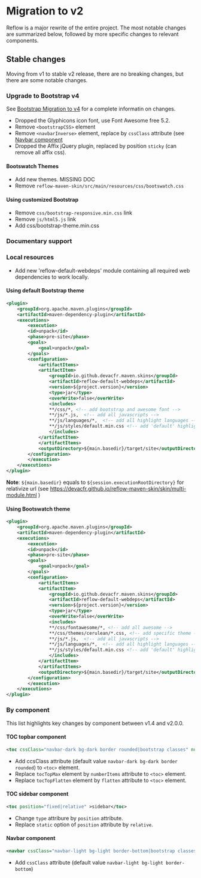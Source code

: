 # Migration to v2

Reflow is a major rewrite of the entire project. The most notable changes are summarized below, followed by more specific changes to relevant components.

## Stable changes

Moving from v1 to stable v2 release, there are no breaking changes, but there are some notable changes.

### Upgrade to Bootstrap v4

See [Bootstrap Migration to v4][bootstrap-migration] for a complete informatin on changes.

- Dropped the Glyphicons icon font, use Font Awesome free 5.2.
- Remove `<bootstrapCSS>` element
- Remove `<navbarInverse>` element, replace by `cssClass` attribute (see [Navbar component](#migration_toc_navbar_component)
- Dropped the Affix jQuery plugin, replaced by position `sticky` (can remove all affix css).

#### Bootswatch Themes

- Add new themes. <span class="badge badge-secondary">MISSING DOC</span>
- Remove `reflow-maven-skin/src/main/resources/css/bootswatch.css`

#### Using customized Bootstrap

- Remove `css/bootstrap-responsive.min.css` link
- Remove `js/html5.js` link
- Add css/bootstrap-theme.min.css

### Documentary support

### Local resources

- Add new 'reflow-default-webdeps' module containing all required web dependencies to work locally.

#### Using default Bootstrap theme

```xml
<plugin>
    <groupId>org.apache.maven.plugins</groupId>
    <artifactId>maven-dependency-plugin</artifactId>
    <executions>
        <execution>
        <id>unpack</id>
        <phase>pre-site</phase>
        <goals>
            <goal>unpack</goal>
        </goals>
        <configuration>
            <artifactItems>
            <artifactItem>
                <groupId>io.github.devacfr.maven.skins</groupId>
                <artifactId>reflow-default-webdeps</artifactId>
                <version>${project.version}</version>
                <type>jar</type>
                <overWrite>false</overWrite>
                <includes>
                **/css/*, <!-- add bootstrap and awesome font -->
                **/js/*.js,  <!-- add all javascripts -->
                **/js/languages/*,  <!-- add all highlight languages -->
                **/js/styles/default.min.css <!-- add 'default' highlight style -->
                </includes>
            </artifactItem>
            </artifactItems>
            <outputDirectory>${main.basedir}/target/site</outputDirectory>
        </configuration>
        </execution>
    </executions>
</plugin>
```

**Note**: `${main.basedir}` equals to `${session.executionRootDirectory}` for relativize url (see https://devacfr.github.io/reflow-maven-skin/skin/multi-module.html )

#### Using Bootswatch theme

```xml
<plugin>
    <groupId>org.apache.maven.plugins</groupId>
    <artifactId>maven-dependency-plugin</artifactId>
    <executions>
        <execution>
        <id>unpack</id>
        <phase>pre-site</phase>
        <goals>
            <goal>unpack</goal>
        </goals>
        <configuration>
            <artifactItems>
            <artifactItem>
                <groupId>io.github.devacfr.maven.skins</groupId>
                <artifactId>reflow-default-webdeps</artifactId>
                <version>${project.version}</version>
                <type>jar</type>
                <overWrite>false</overWrite>
                <includes>
                **/css/fontawesome/*, <!-- add all awesome -->
                **/css/themes/cerulean/*.css, <!-- add specific theme -->
                **/js/*.js,  <!-- add all javascripts -->
                **/js/languages/*,  <!-- add all highlight languages -->
                **/js/styles/default.min.css <!-- add 'default' highlight style -->
                </includes>
            </artifactItem>
            </artifactItems>
            <outputDirectory>${main.basedir}/target/site</outputDirectory>
        </configuration>
        </execution>
    </executions>
</plugin>
```


### By component

This list highlights key changes by component between v1.4 and v2.0.0.

#### TOC topbar component

```xml
<toc cssClass="navbar-dark bg-dark border rounded|bootstrap classes" numberItems="number|-1" flatten="false|true">top</toc>
```

- Add ccsClass attribute (default value `navbar-dark bg-dark border rounded`) to `<toc>` element.
- Replace `tocTopMax` element by `numberItems` attribute to `<toc>` element.
- Replace `tocTopFlatten` element by `flatten` attribute to `<toc>` element.

#### TOC sidebar component

```xml
<toc position="fixed|relative" >sidebar</toc>
```

- Change `type` attribure by `position` attribute.
- Replace `static` option of `position` attribute by `relative`.

#### Navbar component

```xml
<navbar cssClass="navbar-light bg-light border-bottom|bootstrap classes">
```

- Add `cssClass` attribute (default value `navbar-light bg-light border-bottom`)

[bootstrap-migration]: https://getbootstrap.com/docs/4.1/migration
